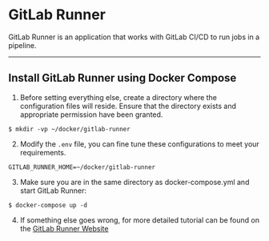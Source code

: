 # GitLab Runner

GitLab Runner is an application that works with GitLab CI/CD to run jobs in a pipeline.

---

## Install GitLab Runner using Docker Compose

1. Before setting everything else, create a directory where the configuration files will reside. Ensure that the
   directory exists and appropriate permission have been granted.

```shell 
$ mkdir -vp ~/docker/gitlab-runner
``` 

2. Modify the `.env` file, you can fine tune these configurations to meet your requirements.

```properties 
GITLAB_RUNNER_HOME=~/docker/gitlab-runner
```

3. Make sure you are in the same directory as docker-compose.yml and start GitLab Runner:

```shell 
$ docker-compose up -d
```

4. If something else goes wrong, for more detailed tutorial can be found on
   the [GitLab Runner Website](https://docs.gitlab.com/runner/install/docker.html)